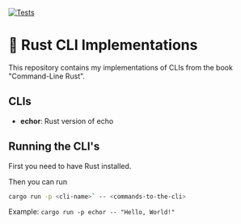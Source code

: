 [![Tests](https://github.com/iamlucasvieira/cli-rust-book/actions/workflows/rust.yml/badge.svg)](https://github.com/iamlucasvieira/cli-rust-book/actions/workflows/rust.yml)

# 🦀 Rust CLI Implementations
This repository contains my implementations of CLIs from the book "Command-Line Rust". 

## CLIs

- **echor**: Rust version of echo


## Running the CLI's
First you need to have Rust installed. 

Then you can run
```bash
cargo run -p <cli-name>` -- <commands-to-the-cli>
```
Example: `cargo run -p echor -- "Hello, World!"` 
